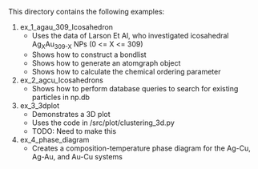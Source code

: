 This directory contains the following examples:

1. ex_1_agau_309_Icosahedron
    * Uses the data of Larson Et Al, who investigated icosahedral Ag<sub>X</sub>Au<sub>309-X</sub> NPs (0 <= X <= 309)
    * Shows how to construct a bondlist
    * Shows how to generate an atomgraph object
    * Shows how to calculate the chemical ordering parameter 
2. ex_2_agcu_Icosahedrons
    * Shows how to perform database queries to search for existing particles in np.db
3. ex_3_3dplot
    * Demonstrates a 3D plot
    * Uses the code in /src/plot/clustering_3d.py
    * TODO: Need to make this
4. ex_4_phase_diagram
    * Creates a composition-temperature phase diagram for the Ag-Cu, Ag-Au, and Au-Cu systems